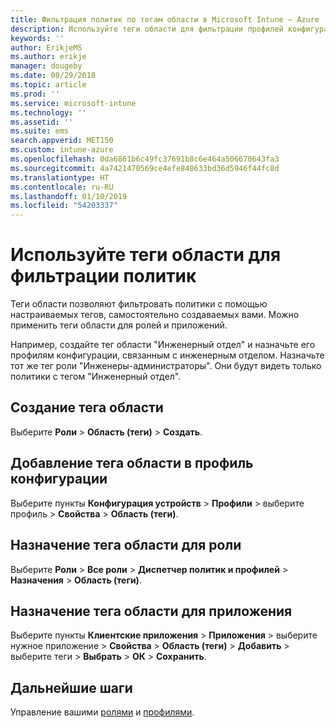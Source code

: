 ```yaml
---
title: Фильтрация политик по тегам области в Microsoft Intune — Azure | Документы Майкрософт
description: Используйте теги области для фильтрации профилей конфигурации по определенным ролям.
keywords: ''
author: ErikjeMS
ms.author: erikje
manager: dougeby
ms.date: 08/29/2018
ms.topic: article
ms.prod: ''
ms.service: microsoft-intune
ms.technology: ''
ms.assetid: ''
ms.suite: ems
search.appverid: MET150
ms.custom: intune-azure
ms.openlocfilehash: 0da6861b6c49fc37691b8c6e464a506670643fa3
ms.sourcegitcommit: 4a7421470569ce4efe848633bd36d5946f44fc8d
ms.translationtype: HT
ms.contentlocale: ru-RU
ms.lasthandoff: 01/10/2019
ms.locfileid: "54203337"
---
```

# <a name="use-scope-tags-to-filter-policies"></a>Используйте теги области для фильтрации политик

Теги области позволяют фильтровать политики с помощью настраиваемых тегов, самостоятельно создаваемых вами. Можно применить теги области для ролей и приложений.

Например, создайте тег области "Инженерный отдел" и назначьте его профилям конфигурации, связанным с инженерным отделом. Назначьте тот же тег роли "Инженеры-администраторы". Они будут видеть только политики с тегом "Инженерный отдел".

## <a name="to-create-a-scope-tag"></a>Создание тега области

Выберите **Роли** > **Область (теги)** > **Создать**.

## <a name="to-add-a-scope-tag-to-a-configuration-profile"></a>Добавление тега области в профиль конфигурации

Выберите пункты **Конфигурация устройств** > **Профили** > выберите профиль > **Свойства** > **Область (теги)**.

## <a name="to-assign-a-scope-tag-to-a-role"></a>Назначение тега области для роли

Выберите **Роли** > **Все роли** > **Диспетчер политик и профилей** > **Назначения**  >  **Область (теги)**.

## <a name="to-assign-a-scope-tag-to-an-app"></a>Назначение тега области для приложения

Выберите пункты **Клиентские приложения** > **Приложения** > выберите нужное приложение > **Свойства** > **Область (теги)**  >  **Добавить** > выберите теги > **Выбрать** > **ОК** > **Сохранить**.


## <a name="next-steps"></a>Дальнейшие шаги

Управление вашими [ролями](role-based-access-control.md) и [профилями](device-profile-assign.md).

